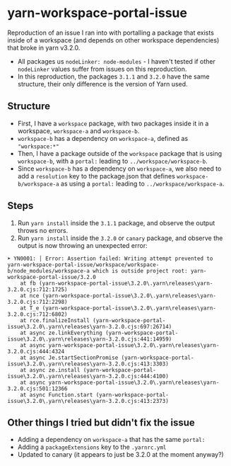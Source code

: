 # yarn-workspace-portal-issue
Reproduction of an issue I ran into with portalling a package that exists inside of a workspace (and depends on other workspace dependencies) that broke in yarn v3.2.0.

* All packages us `nodeLinker: node-modules` - I haven't tested if other `nodeLinker` values suffer from issues on this reproduction.
* In this reproduction, the packages `3.1.1` and `3.2.0` have the same structure, their only difference is the version of Yarn used.

## Structure
* First, I have a `workspace` package, with two packages inside it in a workspace, `workspace-a` and `workspace-b`.
* `workspace-b` has a dependency on `workspace-a`, defined as `"workspace:*"`
* Then, I have a package outside of the `workspace` package that is using `workspace-b`, with a `portal:` leading to `../workspace/workspace-b`.
* Since `workspace-b` has a dependency on `workspace-a`, we also need to add a `resolution` key to the package.json that defines `workspace-b/workspace-a` as using a `portal:` leading to `../workspace/workspace-a`.

## Steps
1. Run `yarn install` inside the `3.1.1` package, and observe the output throws no errors.
2. Run `yarn install` inside the `3.2.0` or `canary` package, and observe the output is now throwing an unexpected error:
```
➤ YN0001: │ Error: Assertion failed: Writing attempt prevented to yarn-workspace-portal-issue/workspace/workspace-b/node_modules/workspace-a which is outside project root: yarn-workspace-portal-issue/3.2.0
    at fb (yarn-workspace-portal-issue\3.2.0\.yarn\releases\yarn-3.2.0.cjs:712:1725)
    at nce (yarn-workspace-portal-issue\3.2.0\.yarn\releases\yarn-3.2.0.cjs:712:2298)
    at T_e (yarn-workspace-portal-issue\3.2.0\.yarn\releases\yarn-3.2.0.cjs:712:6802)
    at rce.finalizeInstall (yarn-workspace-portal-issue\3.2.0\.yarn\releases\yarn-3.2.0.cjs:697:26714)
    at async ze.linkEverything (yarn-workspace-portal-issue\3.2.0\.yarn\releases\yarn-3.2.0.cjs:441:14959)
    at async yarn-workspace-portal-issue\3.2.0\.yarn\releases\yarn-3.2.0.cjs:444:4324
    at async Je.startSectionPromise (yarn-workspace-portal-issue\3.2.0\.yarn\releases\yarn-3.2.0.cjs:413:3303)
    at async ze.install (yarn-workspace-portal-issue\3.2.0\.yarn\releases\yarn-3.2.0.cjs:444:4100)
    at async yarn-workspace-portal-issue\3.2.0\.yarn\releases\yarn-3.2.0.cjs:501:12366
    at async Function.start (yarn-workspace-portal-issue\3.2.0\.yarn\releases\yarn-3.2.0.cjs:413:2373)
```

## Other things I tried but didn't fix the issue
* Adding a dependency on `workspace-a` that has the same `portal:`
* Adding a `packageExtensions` key to the `.yarnrc.yml`
* Updated to canary (it appears to just be 3.2.0 at the moment anyway?)
